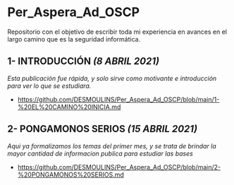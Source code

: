 # Per_Aspera_Ad_OSCP
Repositorio con el objetivo de escribir toda mi experiencia en avances en el largo camino que es la seguridad informática.

## 1- INTRODUCCIÓN _(8 ABRIL 2021)_
_Esta publicación fue rápida, y solo sirve como motivante e introducción para ver lo que se estudiara._
* https://github.com/DESMOULINS/Per_Aspera_Ad_OSCP/blob/main/1-%20EL%20CAMINO%20INICIA.md

## 2- PONGAMONOS SERIOS _(15 ABRIL 2021)_
_Aqui ya formalizamos los temas del primer mes, y se trata de brindar la mayor cantidad de informacion publica para estudiar las bases_
* https://github.com/DESMOULINS/Per_Aspera_Ad_OSCP/blob/main/2-%20PONGAMONOS%20SERIOS.md
